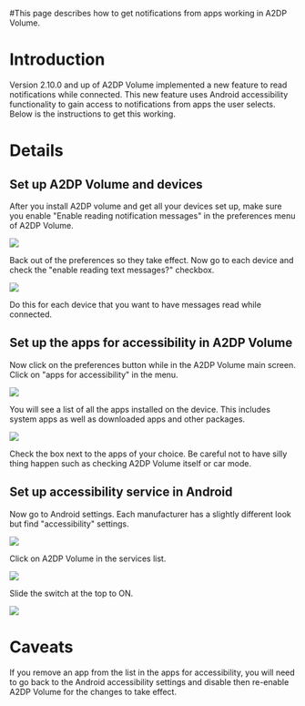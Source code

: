 #This page describes how to get notifications from apps working in A2DP Volume.

# Introduction 

Version 2.10.0 and up of A2DP Volume implemented a new feature to read notifications while connected.  This new feature uses Android accessibility functionality to gain access to notifications from apps the user selects.  Below is the instructions to get this working.

# Details 

## Set up A2DP Volume and devices 
After you install A2DP volume and get all your devices set up, make sure you enable "Enable reading notification messages" in the preferences menu of A2DP Volume.  

![](http://jimroal.com/A2DPScreens/preferences2b.png)

Back out of the preferences so they take effect.  Now go to each device and check the "enable reading text messages?" checkbox.

![](http://jimroal.com/A2DPScreens/EditDevice1b.png)

Do this for each device that you want to have messages read while connected.  

## Set up the apps for accessibility in A2DP Volume 

Now click on the preferences button while in the A2DP Volume main screen.  Click on "apps for accessibility" in the menu.

![](http://jimroal.com/A2DPScreens/A2DPVolume8.png)

You will see a list of all the apps installed on the device.  This includes system apps as well as downloaded apps and other packages.  

![](http://jimroal.com/A2DPScreens/accessibilityapps.png)

Check the box next to the apps of your choice.  Be careful not to have silly thing happen such as checking A2DP Volume itself or car mode.

## Set up accessibility service in Android 

Now go to Android settings.  Each manufacturer has a slightly different look but find "accessibility" settings.

![](http://jimroal.com/A2DPScreens/accessibilitysettings1.png)

Click on A2DP Volume in the services list.

![](http://jimroal.com/A2DPScreens/accessibilitysettings2.png)

Slide the switch at the top to ON.

![](http://jimroal.com/A2DPScreens/accessibilitysettings3.png)

# Caveats 

If you remove an app from the list in the apps for accessibility, you will need to go back to the Android accessibility settings and disable then re-enable A2DP Volume for the changes to take effect.